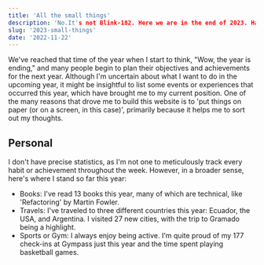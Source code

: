 ```yaml
---
title: 'All the small things'
description: 'No.It's not Blink-182. Here we are in the end of 2023. Have you done your year-end retrospective?'
slug: '2023-small-things'
date: '2022-11-22'
---
```


We've reached that time of the year when I start to think, "Wow, the year is ending," and many people begin to plan their objectives and achievements for the next year. Although I'm uncertain about what I want to do in the upcoming year, it might be insightful to list some events or experiences that occurred this year, which have brought me to my current position. One of the many reasons that drove me to build this website is to 'put things on paper (or on a screen, in this case)', primarily because it helps me to sort out my thoughts.

## Personal

I don't have precise statistics, as I'm not one to meticulously track every habit or achievement throughout the week. However, in a broader sense, here's where I stand so far this year:

- Books: I've read 13 books this year, many of which are technical, like 'Refactoring' by Martin Fowler.
- Travels: I've traveled to three different countries this year: Ecuador, the USA, and Argentina. I visited 27 new cities, with the trip to Gramado being a highlight.
- Sports or Gym: I always enjoy being active. I'm quite proud of my 177 check-ins at Gympass just this year and the time spent playing basketball games.
